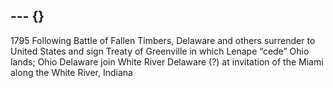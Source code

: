 --- {}
---

1795 Following Battle of Fallen Timbers, Delaware and others surrender to United States and sign Treaty of Greenville in which Lenape “cede” Ohio lands; Ohio Delaware join White River Delaware (?) at invitation of the Miami along the White River, Indiana